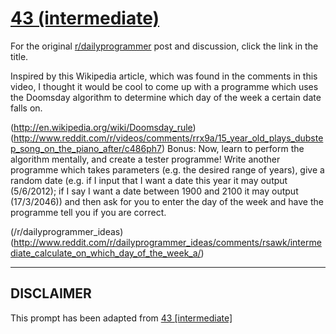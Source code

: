 # [43 (intermediate)](https://www.reddit.com/r/dailyprogrammer/comments/sq3q0/4242012_challenge_43_intermediate/)

For the original [r/dailyprogrammer](https://www.reddit.com/r/dailyprogrammer/) post and discussion, click the link in the title.

Inspired by this Wikipedia article, which was found in the comments in this video, I thought it would be cool to come up with a programme which uses the Doomsday algorithm to determine which day of the week a certain date falls on.

(http://en.wikipedia.org/wiki/Doomsday_rule)
(http://www.reddit.com/r/videos/comments/rrx9a/15_year_old_plays_dubstep_song_on_the_piano_after/c486ph7)
Bonus: Now, learn to perform the algorithm mentally, and create a tester programme! Write another programme which takes parameters (e.g. the desired range of years), give a random date (e.g. if I input that I want a date this year it may output (5/6/2012); if I say I want a date between 1900 and 2100 it may output (17/3/2046)) and then ask for you to enter the day of the week and have the programme tell you if you are correct.

(/r/dailyprogrammer_ideas)
(http://www.reddit.com/r/dailyprogrammer_ideas/comments/rsawk/intermediate_calculate_on_which_day_of_the_week_a/)

----
## **DISCLAIMER**
This prompt has been adapted from [43 [intermediate]](https://www.reddit.com/r/dailyprogrammer/comments/sq3q0/4242012_challenge_43_intermediate/
)
